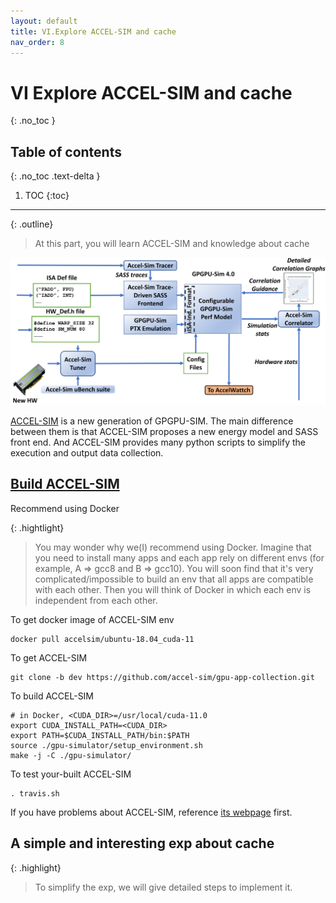 ```yaml
---
layout: default
title: VI.Explore ACCEL-SIM and cache
nav_order: 8
---
```


# VI Explore ACCEL-SIM and cache
{: .no_toc }

## Table of contents
{: .no_toc .text-delta }

1. TOC
{:toc}
---

{: .outline}
> At this part, you will learn ACCEL-SIM and knowledge about cache

![ACCEL_SIM](../assets/images/accel-sim.svg)

[ACCEL-SIM](https://accel-sim.github.io/) is a new generation of GPGPU-SIM. The main difference between them is that ACCEL-SIM proposes a new energy model and SASS front end. And ACCEL-SIM provides many python scripts to simplify the execution and output data collection.

## [Build ACCEL-SIM](https://github.com/accel-sim/accel-sim-framework)

Recommend using Docker

{: .hightlight}
> You may wonder why we(I) recommend using Docker. 
> Imagine that you need to install many apps and each app rely on different envs (for example, A => gcc8 and B => gcc10). 
> You will soon find that it's very complicated/impossible to build an env that all apps are compatible with each other.
> Then you will think of Docker in which each env is independent from each other.

To get docker image of ACCEL-SIM env
```
docker pull accelsim/ubuntu-18.04_cuda-11
```

To get ACCEL-SIM
```
git clone -b dev https://github.com/accel-sim/gpu-app-collection.git 
```

To build ACCEL-SIM 
```
# in Docker, <CUDA_DIR>=/usr/local/cuda-11.0
export CUDA_INSTALL_PATH=<CUDA_DIR>
export PATH=$CUDA_INSTALL_PATH/bin:$PATH
source ./gpu-simulator/setup_environment.sh
make -j -C ./gpu-simulator/
```

To test your-built ACCEL-SIM 
```
. travis.sh
```

If you have problems about ACCEL-SIM, reference [its webpage](https://accel-sim.github.io/) first.

## A simple and interesting exp about cache

{: .highlight}
> To simplify the exp, we will give detailed steps to implement it.
